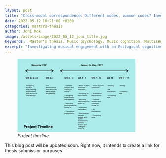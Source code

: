 ```yaml
---
layout: post
title: "Cross-modal correspondence: Different modes, common codes? Investigating musical engagement with an Ecological cognitive approach"
date: 2022-05-12 16:21:00 +0200
categories: masters-thesis
author: Joni Mok
image: /assets/image/2022_05_12_joni_title.jpg
keywords:  Master's thesis, Music psychology, Music cognition, Multisensory interaction, Cross-modal correspondences, Cognitive ecology, Communication in HCI
excerpt: "Investigating musical engagement with an Ecological cognitive approach"
---
```


<figure style="float: none">
   <img src="/assets/image/2022_05_12_joni_timeline.jpg" alt="Project timeline" title="Project timeline" width="90%" />
   <figcaption><i>Project timeline</i></figcaption>
</figure>

This blog post will be updated soon.
Right now, it intends to create a link for thesis submission purposes.
